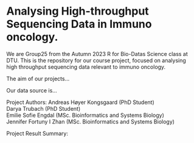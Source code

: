 # Analysing High-throughput Sequencing Data in Immuno oncology.
We are Group25 from the Autumn 2023 R for Bio-Datas Science class at DTU. This is the repository for our course project, focused on analysing high throughput sequencing data relevant to immuno oncology. 

The aim of our projects...

Our data source is...

Project Authors:
Andreas Høyer Kongsgaard (PhD Student)\
Darya Trubach (PhD Student)\
Emilie Sofie Engdal (MSc. Bioinformatics and Systems Biology)\
Jennifer Fortuny I Zhan (MSc. Bioinformatics and Systems Biology)

Project Result Summary:
